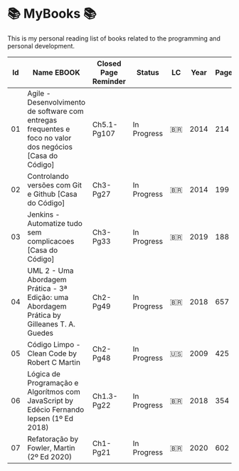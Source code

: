 # 📚 MyBooks 📚

This is my personal reading list of books related to the programming and personal development.

| Id  | Name EBOOK | Closed Page Reminder | Status | LC  | Year | Pages | Link  | 
| --- | ---------- | -------------------- | ------ | --- | ---- | ----- | ----- | 
| 01 | Agile - Desenvolvimento de software com entregas frequentes e foco no valor dos negócios [Casa do Código] | Ch5.1-Pg107 | In Progress | 🇧🇷 | 2014 | 214 | [Link](https://www.amazon.com.br/Agile-Desenvolvimento-software-entregas-frequentes-ebook/dp/B00VABA98G) | 
| 02  | Controlando versões com Git e Github [Casa do Código] | Ch3-Pg27 | In Progress | 🇧🇷  | 2014 | 199   | [Link](https://www.amazon.com.br/Controlando-Vers%C3%B5es-com-Git-GitHub/dp/8566250532)  |
| 03  | Jenkins - Automatize tudo sem complicacoes [Casa do Código]   | Ch3-Pg33   | In Progress | 🇧🇷  | 2019 | 188   | [Link](https://www.casadocodigo.com.br/products/livro-jenkins) |
| 04  | UML 2 - Uma Abordagem Prática - 3ª Edição: uma Abordagem Prática by Gilleanes T. A. Guedes  | Ch2-Pg49  | In Progress | 🇧🇷  | 2018 | 657 | [Link](https://www.amazon.com.br/UML-2-Uma-Abordagem-Pr%C3%A1tica/dp/8575226460) |
| 05  | Código Limpo - Clean Code by Robert C Martin   | Ch2-Pg48 | In Progress   | 🇺🇸  | 2009 | 425   | [Link](https://www.amazon.com.br/C%C3%B3digo-limpo-Robert-C-Martin/dp/8576082675/)  |
| 06 | Lógica de Programação e Algorítmos com JavaScript by Edécio Fernando Iepsen (1º Ed 2018)  | Ch1.3-Pg22 | In Progress  | 🇧🇷  | 2018 | 354  | [Link](https://www.amazon.com.br/L%C3%B3gica-Programa%C3%A7%C3%A3o-Algoritmos-com-JavaScript-ebook/dp/B09VR2SVR7/) |
| 07 | Refatoração by Fowler, Martin (2º Ed 2020) | Ch1-Pg21 | In Progress | 🇧🇷  | 2020 |  602 | [Link](https://www.amazon.com.br/Refatora%C3%A7%C3%A3o-Aperfei%C3%A7oando-design-c%C3%B3digos-existentes-ebook/dp/B087N8LKYB) |

<!--


| 13  | MongoDB Construa novas aplicações com novas tecnologias                                  | ❌                   | To Do       | 🇧🇷  | 2020 | 397   | [Link](https://www.amazon.com.br/MongoDB-Construa-novas-aplica%C3%A7%C3%B5es-tecnologias-ebook/dp/B019OZ902U)        |
| 14  | MundoJ Orientação a Objetos                                                              | ❌                   | To Do       | 🇧🇷  | 2014 | 82    | [Link](https://www.casadocodigo.com.br/products/livro-mundoj-orientacao-objetos)                                     |
| 15  | NoSQL Como armazenar os dados de uma aplicação moderna                                   | ❌                   | To Do       | 🇧🇷  | 2016 | 223   | [Link](https://www.amazon.com.br/NoSQL-armazenar-dados-aplica%C3%A7%C3%A3o-moderna-ebook/dp/B01J0HMMC2)              |
| 16  | Node.js Aplicações web real-time com Node.js                                             | ❌                   | To Do       | 🇧🇷  | 2014 | 216   | [Link](https://www.amazon.com.br/Aplica%C3%A7%C3%B5es-web-real-time-com-Node-js-ebook/dp/B00VAB1HZA)                 |
| 17  | Orientação a Objetos Aprenda seus conceitos ...                                          | ❌                   | To Do       | 🇧🇷  | 2016 | 379   | [Link](https://www.amazon.com.br/Orienta%C3%A7%C3%A3o-Objetos-Aprenda-conceitos-aplicabilidades-ebook/dp/B01LXHG8HX) |
| 18  | Orientação a Objetos e SOLID para Ninjas                                                 | ❌                   | To Do       | 🇧🇷  | 2015 | 176   | [Link](https://www.amazon.com.br/Orienta%C3%A7%C3%A3o-Objetos-SOLID-para-Ninjas-ebook/dp/B019OU0G5U)                 |
| 19  | PLSQL Domine a linguagem do banco de dados Oracle                                        | ❌                   | To Do       | 🇧🇷  | 2015 | 508   | [Link](https://www.amazon.com.br/PL-SQL-Domine-linguagem-Oracle-ebook/dp/B019P9OIMM)                                 |
| 20  | PostgreSQL Banco de dados para aplicações web modernas                                   | ❌                   | To Do       | 🇧🇷  | 2017 | 220   | [Link](https://www.amazon.com.br/Postgresql-Banco-Dados-Aplicacoes-Modernas/dp/8555192552)                           |
| 21  | SQL Uma abordagem para bancos de dados Oracle                                            | ❌                   | To Do       | 🇧🇷  | 2014 | 357   | [Link](https://www.amazon.com.br/SQL-Abordagem-Banco-Dados-Oracle/dp/855519055X)                                     |
| 22  | Scrum 360 Um guia completo e prático de agilidade                                        | ❌                   | To Do       | 🇧🇷  | 2015 | 205   | [Link](https://www.amazon.com.br/Scrum-360-completo-pr%C3%A1tico-agilidade-ebook/dp/B019P9O0EI)                      |
| 23  | Scrum Gestão Ágil para Projetos de Sucesso                                               | ❌                   | To Do       | 🇧🇷  | 2014 | 372   | [Link](https://www.amazon.com.br/Scrum-Gest%C3%A3o-%C3%A1gil-projetos-sucesso-ebook/dp/B00VAB1GSS)                   |
| 24  | Test-Driven Development Teste e Design no Mundo Real com .NET                            | ❌                   | To Do       | 🇧🇷  | 2013 | 187   | [Link](https://www.amazon.com.br/Test-driven-Development-Teste-Design-Mundo/dp/8566250257)                           |
| 25  | Test-Driven Development Teste e Design no Mundo Real com Java                            | ❌                   | To Do       | 🇧🇷  | 2014 | 215   | [Link](https://www.amazon.com.br/Test-Driven-Development-Teste-Design-Mundo-ebook/dp/B00WKMN24W)                     |
| 26  | Testes Automatizados de Software Um guia prático                                         | ❌                   | To Do       | 🇧🇷  | 2015 | 208   | [Link](https://www.amazon.com.br/Testes-automatizados-software-guia-pr%C3%A1tico-ebook/dp/B019P83CAC)                |
| 27  | Um guia completo e prático de agilidade SCRUM 360                                        | ❌                   | To Do       | 🇧🇷  | 2015 | 205   | [Link](https://www.amazon.com.br/Scrum-360-completo-pr%C3%A1tico-agilidade-ebook/dp/B019P9O0EI)                      |
| 28  | Web Services REST com ASP .NET Web API e Windows Azure                                   | ❌                   | To Do       | 🇧🇷  | 2016 | 166   | [Link](https://www.amazon.com.br/Services-REST-NET-Windows-Azure-ebook/dp/B01FR2NUSO)                                |
| 29  | eXtreme Programming - Práticas desenvolvimento ágil de Sw.                               | ❌                   | To Do       | 🇧🇷  | 2015 | 168   | [Link](https://www.amazon.com.br/eXtreme-Programming-Pr%C3%A1ticas-desenvolvimento-software-ebook/dp/B019NG6I9S)     |
| 30  | Java - Como Programar [10ª Ed][deitel & deitel][2016]                                    | Ch1[ok]              | In Progress | 🇧🇷  | 2016 | 970   | [Link](https://www.amazon.com.br/eXtreme-Programming-Pr%C3%A1ticas-desenvolvimento-software-ebook/dp/B019NG6I9S)     |

| 32  | Engenharia de Software - Ian Sommerville - 9ed - 2011                                    | ❌                   | To Do       | 🇺🇸  |
| 33  | Enhenharia de Software - Uma Aborgagem Profissional -8ed- 2016                           | ❌                   | To Do       | 🇺🇸  |
| 34  | JavaScript: The Definitive Guide, 6E - 2011                                              | ❌                   | To Do       | 🇺🇸  |
| 35  | Learning react - modern patterns developing - 2nd                                        | ❌                   | To Do       | 🇺🇸  |
| 36  | Practical Enterprise React 2021                                                          | ❌                   | To Do       | 🇺🇸  |
-->
